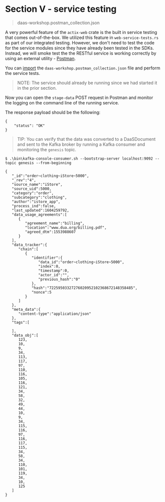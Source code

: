 # Section V - service testing

> daas-workshop.postman\_collection.json

A very powerful feature of the `actix-web` crate is the built in service testing that comes out-of-the-box. We utilized this feature in `web-service-tests.rs` as part of our integrated testing. However, we don't need to test the code for the service modules since they have already been tested in the SDKs. Instead, we will smoke test the the RESTful service is working correctly by using an external utility - [Postman](https://github.com/dsietz/daas-workshop/tree/4242659a82c3d0bb5f75f091e77cac8ea4a369c2/docs/reference-postman.md).

You can [import](https://learning.getpostman.com/docs/postman/collections/data_formats/#importing-postman-data) the `daas-workshop.postman_collection.json` file and perform the service tests.

> NOTE: The service should already be running since we had started it in the prior section.

Now you can open the `stage-data` POST request in Postman and monitor the logging on the command line of the running service.

The response payload should be the following:

```text
{
    "status": "OK"
}
```

> TIP: You can verify that the data was converted to a DaaSDocument and sent to the Kafka broker by running a Kafka consumer and monitoring the `genesis` topic.

```text
$ .\bin\kafka-console-consumer.sh --bootstrap-server localhost:9092 --topic genesis --from-beginning
```

```text
{
   "_id":"order~clothing~iStore~5000",
   "_rev":"4",
   "source_name":"iStore",
   "source_uid":5000,
   "category":"order",
   "subcategory":"clothing",
   "author":"istore_app",
   "process_ind":false,
   "last_updated":1604259792,
   "data_usage_agreements":[
      {
         "agreement_name":"billing",
         "location":"www.dua.org/billing.pdf",
         "agreed_dtm":1553988607
      }
   ],
   "data_tracker":{
      "chain":[
         {
            "identifier":{
               "data_id":"order~clothing~iStore~5000",
               "index":0,
               "timestamp":0,
               "actor_id":"",
               "previous_hash":"0"
            },
            "hash":"72259503327276020952102368672148358485",
            "nonce":5
         }
      ]
   },
   "meta_data":{
      "content-type":"application/json"
   },
   "tags":[
      
   ],
   "data_obj":[
      123,
      10,
      9,
      34,
      113,
      117,
      97,
      110,
      116,
      105,
      116,
      121,
      34,
      58,
      32,
      49,
      44,
      10,
      9,
      34,
      115,
      116,
      97,
      116,
      117,
      115,
      34,
      58,
      34,
      110,
      101,
      119,
      34,
      10,
      125
   ]
}
```

